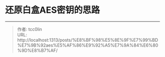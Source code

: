 # 还原白盒AES密钥的思路




---

> 作者: tcc0lin  
> URL: http://localhost:1313/posts/%E8%BF%98%E5%8E%9F%E7%99%BD%E7%9B%92aes%E5%AF%86%E9%92%A5%E7%9A%84%E6%80%9D%E8%B7%AF/  

